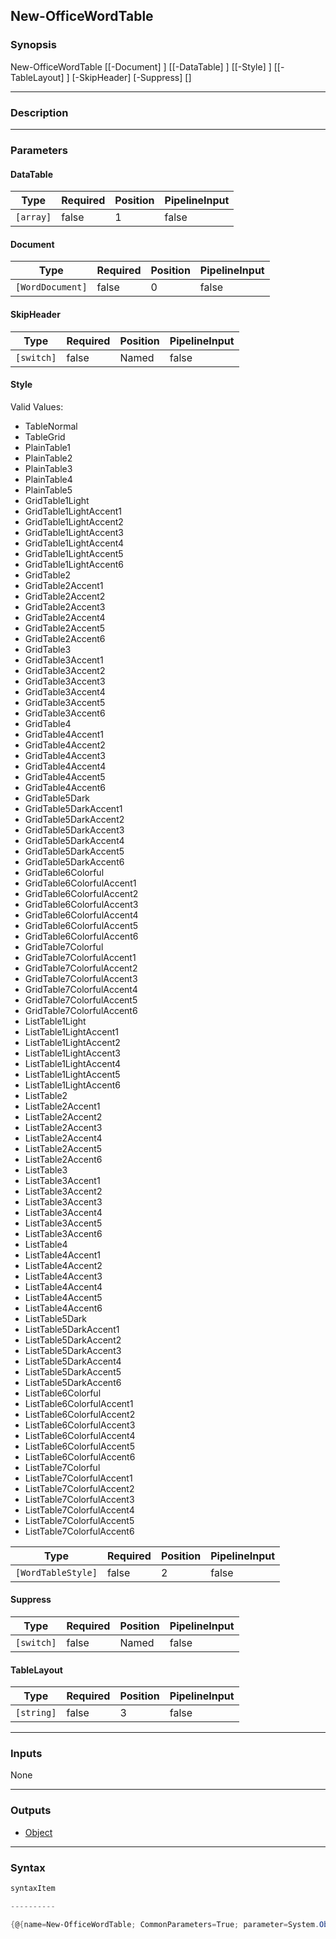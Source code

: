 New-OfficeWordTable
-------------------




### Synopsis

New-OfficeWordTable [[-Document] <WordDocument>] [[-DataTable] <array>] [[-Style] <WordTableStyle>] [[-TableLayout] <string>] [-SkipHeader] [-Suppress] [<CommonParameters>]




---


### Description


---


### Parameters
#### **DataTable**




|Type     |Required|Position|PipelineInput|
|---------|--------|--------|-------------|
|`[array]`|false   |1       |false        |



#### **Document**




|Type            |Required|Position|PipelineInput|
|----------------|--------|--------|-------------|
|`[WordDocument]`|false   |0       |false        |



#### **SkipHeader**




|Type      |Required|Position|PipelineInput|
|----------|--------|--------|-------------|
|`[switch]`|false   |Named   |false        |



#### **Style**

Valid Values:

* TableNormal
* TableGrid
* PlainTable1
* PlainTable2
* PlainTable3
* PlainTable4
* PlainTable5
* GridTable1Light
* GridTable1LightAccent1
* GridTable1LightAccent2
* GridTable1LightAccent3
* GridTable1LightAccent4
* GridTable1LightAccent5
* GridTable1LightAccent6
* GridTable2
* GridTable2Accent1
* GridTable2Accent2
* GridTable2Accent3
* GridTable2Accent4
* GridTable2Accent5
* GridTable2Accent6
* GridTable3
* GridTable3Accent1
* GridTable3Accent2
* GridTable3Accent3
* GridTable3Accent4
* GridTable3Accent5
* GridTable3Accent6
* GridTable4
* GridTable4Accent1
* GridTable4Accent2
* GridTable4Accent3
* GridTable4Accent4
* GridTable4Accent5
* GridTable4Accent6
* GridTable5Dark
* GridTable5DarkAccent1
* GridTable5DarkAccent2
* GridTable5DarkAccent3
* GridTable5DarkAccent4
* GridTable5DarkAccent5
* GridTable5DarkAccent6
* GridTable6Colorful
* GridTable6ColorfulAccent1
* GridTable6ColorfulAccent2
* GridTable6ColorfulAccent3
* GridTable6ColorfulAccent4
* GridTable6ColorfulAccent5
* GridTable6ColorfulAccent6
* GridTable7Colorful
* GridTable7ColorfulAccent1
* GridTable7ColorfulAccent2
* GridTable7ColorfulAccent3
* GridTable7ColorfulAccent4
* GridTable7ColorfulAccent5
* GridTable7ColorfulAccent6
* ListTable1Light
* ListTable1LightAccent1
* ListTable1LightAccent2
* ListTable1LightAccent3
* ListTable1LightAccent4
* ListTable1LightAccent5
* ListTable1LightAccent6
* ListTable2
* ListTable2Accent1
* ListTable2Accent2
* ListTable2Accent3
* ListTable2Accent4
* ListTable2Accent5
* ListTable2Accent6
* ListTable3
* ListTable3Accent1
* ListTable3Accent2
* ListTable3Accent3
* ListTable3Accent4
* ListTable3Accent5
* ListTable3Accent6
* ListTable4
* ListTable4Accent1
* ListTable4Accent2
* ListTable4Accent3
* ListTable4Accent4
* ListTable4Accent5
* ListTable4Accent6
* ListTable5Dark
* ListTable5DarkAccent1
* ListTable5DarkAccent2
* ListTable5DarkAccent3
* ListTable5DarkAccent4
* ListTable5DarkAccent5
* ListTable5DarkAccent6
* ListTable6Colorful
* ListTable6ColorfulAccent1
* ListTable6ColorfulAccent2
* ListTable6ColorfulAccent3
* ListTable6ColorfulAccent4
* ListTable6ColorfulAccent5
* ListTable6ColorfulAccent6
* ListTable7Colorful
* ListTable7ColorfulAccent1
* ListTable7ColorfulAccent2
* ListTable7ColorfulAccent3
* ListTable7ColorfulAccent4
* ListTable7ColorfulAccent5
* ListTable7ColorfulAccent6






|Type              |Required|Position|PipelineInput|
|------------------|--------|--------|-------------|
|`[WordTableStyle]`|false   |2       |false        |



#### **Suppress**




|Type      |Required|Position|PipelineInput|
|----------|--------|--------|-------------|
|`[switch]`|false   |Named   |false        |



#### **TableLayout**




|Type      |Required|Position|PipelineInput|
|----------|--------|--------|-------------|
|`[string]`|false   |3       |false        |





---


### Inputs
None




---


### Outputs
* [Object](https://learn.microsoft.com/en-us/dotnet/api/System.Object)






---


### Syntax
```PowerShell
syntaxItem
```
```PowerShell
----------
```
```PowerShell
{@{name=New-OfficeWordTable; CommonParameters=True; parameter=System.Object[]}}
```
